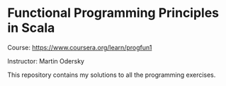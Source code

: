 Functional Programming Principles in Scala
==========================================

Course: https://www.coursera.org/learn/progfun1

Instructor: Martin Odersky

This repository contains my solutions to all the programming exercises.
